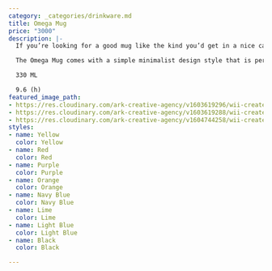 ```yaml
---
category: _categories/drinkware.md
title: Omega Mug
price: "3000"
description: |-
  If you’re looking for a good mug like the kind you’d get in a nice cafe, try our Omega Mug.

  The Omega Mug comes with a simple minimalist design style that is perfect for a nice tea/coffee day.

  330 ML

  9.6 (h)
featured_image_path:
- https://res.cloudinary.com/ark-creative-agency/v1603619296/wii-create/uploads/Transition-Sublimation-MUG-6460-BL_default_esuj0q.png
- https://res.cloudinary.com/ark-creative-agency/v1603619288/wii-create/uploads/Omega-MUG-6600-N-ETS-LOGO-NO-LOGO_default_pz3f18.png
- https://res.cloudinary.com/ark-creative-agency/v1604744258/wii-create/uploads/MUG-6600_default_ys2oxd.jpg
styles:
- name: Yellow
  color: Yellow
- name: Red
  color: Red
- name: Purple
  color: Purple
- name: Orange
  color: Orange
- name: Navy Blue
  color: Navy Blue
- name: Lime
  color: Lime
- name: Light Blue
  color: Light Blue
- name: Black
  color: Black

---
```

